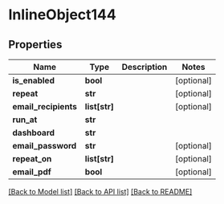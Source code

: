# InlineObject144

## Properties
Name | Type | Description | Notes
------------ | ------------- | ------------- | -------------
**is_enabled** | **bool** |  | [optional] 
**repeat** | **str** |  | [optional] 
**email_recipients** | **list[str]** |  | [optional] 
**run_at** | **str** |  | 
**dashboard** | **str** |  | 
**email_password** | **str** |  | [optional] 
**repeat_on** | **list[str]** |  | [optional] 
**email_pdf** | **bool** |  | [optional] 

[[Back to Model list]](../README.md#documentation-for-models) [[Back to API list]](../README.md#documentation-for-api-endpoints) [[Back to README]](../README.md)


